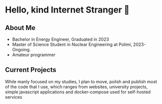 # Hello, kind Internet Stranger 👋

<!--
**simo-pagliu/simo-pagliu** is a ✨ _special_ ✨ repository because its `README.md` (this file) appears on your GitHub profile.
-->
## About Me
* Bachelor in Energy Engineer, Graduated in 2023
* Master of Science Student in Nuclear Engineering at Polimi, 2023-Ongoing.
* Amateur programmer

## Current Projects
While manly focused on my studies, I plan to move, polish and publish most of the code that I use, which ranges from websites, university projects, simple javascript applications and docker-compose used for self-hosted services



